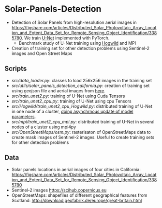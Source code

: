 # Solar-Panels-Detection
* Detection of Solar Panels from high-resolution aerial images in https://figshare.com/articles/Distributed_Solar_Photovoltaic_Array_Location_and_Extent_Data_Set_for_Remote_Sensing_Object_Identification/3385780. We train [U-Net](https://lmb.informatik.uni-freiburg.de/people/ronneber/u-net/) implemented with PyTorch.
  * Benchmark study of U-Net training using [Hogwild](https://arxiv.org/abs/1106.5730) and MPI
* Creation of training set for other detection problems using Sentinel-2 images and Open Street Maps

## Scripts
* _src/data_loader.py_: classes to load 256x256 images in the training set
* _src/utils/solar_panels_detection_california.py_: creation of training set using geojson file and aerial images from [here](https://figshare.com/articles/Distributed_Solar_Photovoltaic_Array_Location_and_Extent_Data_Set_for_Remote_Sensing_Object_Identification/3385780).
* _src/train_unet2.py_: training of U-Net using Cuda Tensors
* _src/train_unet2_cpu.py_: training of U-Net using cpu Tensors
* _src/Hogwild/train_unet2_cpu_Hogwild.py_: distributed training of U-Net in one node of a cluster, [doing asynchrnous update of model parameters](https://arxiv.org/abs/1106.5730).
* _src/mpi/train_unet2_cpu_mpi.py_: distributed training of U-Net in several nodes of a cluster using mpi4py
* _src/OpenStreetMaps/osm.py_: rasterisaton of OpenStreetMaps data to create mask images of Sentinel-2 images. Useful to  create training sets for other detection problems 

## Data
* Solar panels locations in aerial images of four cities in California: https://figshare.com/articles/Distributed_Solar_Photovoltaic_Array_Location_and_Extent_Data_Set_for_Remote_Sensing_Object_Identification/3385780
* Sentinel-2 images https://scihub.copernicus.eu
* OpenStreetMaps: shapefiles of different geographical features from Scotland: http://download.geofabrik.de/europe/great-britain.html
